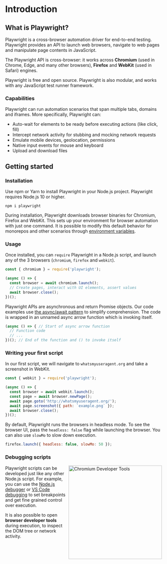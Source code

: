 # Introduction

## What is Playwright?

Playwright is a cross-browser automation driver for end-to-end testing. Playwright provides an API to launch web browsers, navigate to web pages and manipulate page contents in JavaScript.

The Playwright API is cross-browser: it works across **Chromium** (used in Chrome, Edge, and many other browsers), **Firefox** and **WebKit** (used in Safari) engines.

Playwright is free and open source. Playwright is also modular, and works with any JavaScript test runner framework.

### Capabilities

Playwright can run automation scenarios that span multiple tabs, domains and iframes. More specifically, Playwright can:

* Auto-wait for elements to be ready before executing actions (like click, fill)
* Intercept network activity for stubbing and mocking network requests
* Emulate mobile devices, geolocation, permissions
* Native input events for mouse and keyboard
* Upload and download files

## Getting started

### Installation

Use npm or Yarn to install Playwright in your Node.js project. Playwright requires Node.js 10 or higher.

```
npm i playwright
```

During installation, Playwright downloads browser binaries for Chromium, Firefox and WebKit. This sets up your environment for browser automation with just one command. It is possible to modify this default behavior for monorepos and other scenarios through [environment variables](api.md#environment-variables).

### Usage

Once installed, you can `require` Playwright in a Node.js script, and launch any of the 3 browsers (`chromium`, `firefox` and `webkit`).

```js
const { chromium } = require('playwright');

(async () => {
  const browser = await chromium.launch();
  // Create pages, interact with UI elements, assert values
  await browser.close();
})();
```

Playwright APIs are asynchronous and return Promise objects. Our code examples use [the async/await pattern](https://developer.mozilla.org/en-US/docs/Learn/JavaScript/Asynchronous/Async_await) to simplify comprehension. The code is wrapped in an unnamed async arrow function which is invoking itself.

```js
(async () => { // Start of async arrow function
  // Function code
  // ...
})(); // End of the function and () to invoke itself
```

### Writing your first script

In our first script, we will navigate to `whatsmyuseragent.org` and take a screenshot in WebKit.

```js
const { webkit } = require('playwright');

(async () => {
  const browser = await webkit.launch();
  const page = await browser.newPage();
  await page.goto('http://whatsmyuseragent.org/');
  await page.screenshot({ path: `example.png` });
  await browser.close();
})();
```

By default, Playwright runs the browsers in headless mode. To see the browser UI, pass the `headless: false` flag while launching the browser. You can also use `slowMo` to slow down execution.

```js
firefox.launch({ headless: false, slowMo: 50 });
```

### Debugging scripts

<a href="https://user-images.githubusercontent.com/284612/77234134-5f21a500-6b69-11ea-92ec-1c146e1333ec.png"><img src="https://user-images.githubusercontent.com/284612/77234134-5f21a500-6b69-11ea-92ec-1c146e1333ec.png" width="300" alt="Chromium Developer Tools" align="right"></a>

Playwright scripts can be developed just like any other Node.js script. For example, you can use the [Node.js debugger](https://nodejs.org/api/debugger.html) or [VS Code debugging](https://code.visualstudio.com/docs/nodejs/nodejs-debugging) to set breakpoints and get fine grained control over execution.

It is also possible to open **browser developer tools** during execution, to inspect the DOM tree or network activity.
